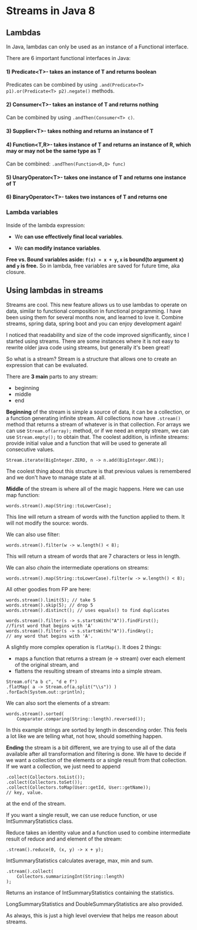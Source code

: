 # Streams in Java 8

## Lambdas

In Java, lambdas can only be used as an instance of a Functional interface.

There are 6 important functional interfaces in Java:

#### 1) Predicate\<T>- takes an instance of T and returns boolean

Predicates can be combined by using `.and(Predicate<T> p1).or(Predicate<T> p2).negate()` methods.

#### 2) Consumer\<T>- takes an instance of T and returns nothing

Can be combined by using `.andThen(Consumer<T> c)`.

#### 3) Supplier\<T>- takes nothing and returns an instance of T

#### 4) Function\<T,R>- takes instance of T and returns an instance of R, which may or may not be the same type as T

Can be combined: `.andThen(Function<R,Q> func)`

#### 5) UnaryOperator\<T>- takes one instance of T and returns one instance of T

#### 6) BinaryOperator\<T>- takes two instances of T and returns one


### Lambda variables

Inside of the lambda expression:

* We **can use effectively final local variables**.

* We **can modify instance variables**.

**Free vs. Bound variables aside: `f(x) = x + y`, `x` is bound(to argument x) and `y` is free.**
So in lambda, free variables are saved for future time, aka closure.

## Using lambdas in streams

Streams are cool.
This new feature allows us to use lambdas to operate on data, similar to functional composition in functional programming. I have been using them for several months now, and learned to love it. Combine streams, spring data, spring boot and you can enjoy development again!

I noticed that readability and size of the code improved significantly, since I started using streams. There are some instances where it is not easy to rewrite older java code using streams, but generally it's been great!

So what is a stream? Stream is a structure that allows one to create an expression that can be evaluated.

There are **3 main** parts to any stream:

* beginning
* middle
* end

**Beginning** of the stream is simple a source of data, it can be a collection, or a function generating infinite stream. All collections now have ``.stream()`` method that returns a stream of whatever is in that collection. For arrays we can use ``Stream.of(array);`` method, or if we need an empty stream, we can use ``Stream.empty();`` to obtain that. The coolest addition, is infinite streams: provide initial value and a function that will be used to generate all consecutive values.

    Stream.iterate(BigInteger.ZERO, n -> n.add(BigInteger.ONE));

The coolest thing about this structure is that previous values is remembered and we don't have to manage state at all.

**Middle** of the stream is where all of the magic happens.
Here we can use map function:

    words.stream().map(String::toLowerCase);

This line will return a stream of words with the function applied to them. It will not modify the source: words.

We can also use filter:

    words.stream().filter(w -> w.length() < 8);

This will return a stream of words that are 7 characters or less in length.

We can also *chain* the intermediate operations on streams:

    words.stream().map(String::toLowerCase).filter(w -> w.length() < 8);

All other goodies from FP are here:

    words.stream().limit(5); // take 5
    words.stream().skip(5); // drop 5
    words.stream().distinct(); // uses equals() to find duplicates

    words.stream().filter(s -> s.startsWith("A")).findFirst();        //first word that begins with 'A'
    words.stream().filter(s -> s.startsWith("A")).findAny();
    // any word that begins with 'A'.

A slightly more complex operation is `flatMap()`. It does 2 things: 

* maps a function that returns a stream (e -> stream) over each element of the original stream, and 
* flattens the resulting stream of streams into a simple stream.

```
Stream.of("a b c", "d e f")
.flatMap( a -> Stream.of(a.split("\\s")) )
.forEach(System.out::println);
```

We can also sort the elements of a stream:

    words.stream().sorted(
        Comparator.comparing(String::length).reversed());

In this example strings are sorted by length in descending order. This feels a lot like we are telling what, not how, should something happen.

**Ending** the stream is a bit different, we are trying to use all of the data available after all transformation and filtering is done. We have to decide if we want a collection of the elements or a single result from that collection. If we want a collection, we just need to append

    .collect(Collectors.toList());
    .collect(Collectors.toSet());
    .collect(Collectors.toMap(User::getId, User::getName));
    // key, value.
at the end of the stream.

If you want a single result, we can use reduce function, or use IntSummaryStatistics class.

Reduce takes an identity value and a function used to combine intermediate result of reduce and and element of the stream:

    .stream().reduce(0, (x, y) -> x + y);

IntSummaryStatistics calculates average, max, min and sum.

    .stream().collect(
        Collectors.summarizingInt(String::length)
    );

Returns an instance of IntSummaryStatistics containing the statistics.

LongSummaryStatistics and DoubleSummaryStatistics are also provided.

As always, this is just a high level overview that helps me reason about streams.
